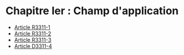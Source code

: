 # Chapitre Ier : Champ d'application

* [Article R3311-1](./LEGIARTI000018533411.md)
* [Article R3311-2](./LEGIARTI000018533409.md)
* [Article R3311-3](./LEGIARTI000020464909.md)
* [Article D3311-4](./LEGIARTI000020465028.md)
